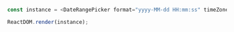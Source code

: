 <!--start-code-->

```js
const instance = <DateRangePicker format="yyyy-MM-dd HH:mm:ss" timeZone="Asia/Tokyo" />;

ReactDOM.render(instance);
```

<!--end-code-->
